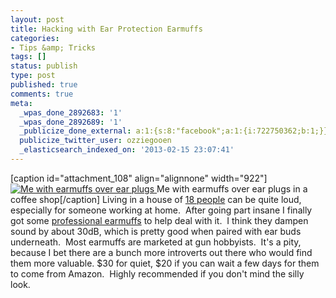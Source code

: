 ```yaml
---
layout: post
title: Hacking with Ear Protection Earmuffs
categories:
- Tips &amp; Tricks
tags: []
status: publish
type: post
published: true
comments: true
meta:
  _wpas_done_2892683: '1'
  _wpas_done_2892689: '1'
  _publicize_done_external: a:1:{s:8:"facebook";a:1:{i:722750362;b:1;}}
  publicize_twitter_user: ozziegooen
  _elasticsearch_indexed_on: '2013-02-15 23:07:41'
---
```

[caption id="attachment\_108" align="alignnone" width="922"] [ ![Me with earmuffs over ear plugs](http://bowlabs.files.wordpress.com/2013/02/photo-on-2-15-13-at-2-59-pm.jpg?w=922) ](http://bowlabs.files.wordpress.com/2013/02/photo-on-2-15-13-at-2-59-pm.jpg) Me with earmuffs over ear plugs in a coffee shop[/caption] Living in a house of [18 people](http://www.risesf.com/ "The Rise SF") can be quite loud, especially for someone working at home.  After going part insane I finally got some [professional earmuffs](http://www.amazon.com/3M-Peltor-H10A-Optime-Earmuff/dp/B00009LI4K/ref=sr_1_8?s=hi&ie=UTF8&qid=1360969325&sr=1-8&keywords=headphones) to help deal with it.  I think they dampen sound by about 30dB, which is pretty good when paired with ear buds underneath.  Most earmuffs are marketed at gun hobbyists.  It's a pity, because I bet there are a bunch more introverts out there who would find them more valuable. $30 for quiet, $20 if you can wait a few days for them to come from Amazon.  Highly recommended if you don't mind the silly look.
